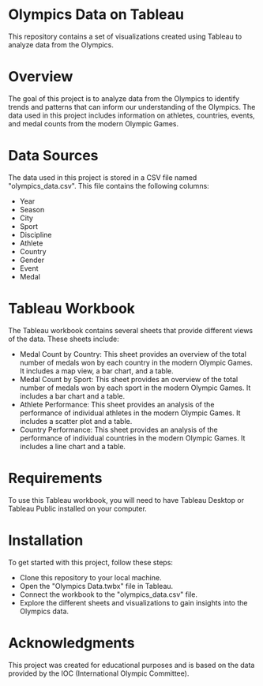 # Olympics Data on Tableau

This repository contains a set of visualizations created using Tableau to analyze data from the Olympics.

# Overview
The goal of this project is to analyze data from the Olympics to identify trends and patterns that can inform our understanding of the Olympics. The data used in this project includes information on athletes, countries, events, and medal counts from the modern Olympic Games.

# Data Sources
The data used in this project is stored in a CSV file named "olympics_data.csv". This file contains the following columns:

- Year
- Season
- City
- Sport
- Discipline
- Athlete
- Country
- Gender
- Event
- Medal

# Tableau Workbook
The Tableau workbook contains several sheets that provide different views of the data. These sheets include:

- Medal Count by Country: This sheet provides an overview of the total number of medals won by each country in the modern Olympic Games. It includes a map view, a bar chart, and a table.
- Medal Count by Sport: This sheet provides an overview of the total number of medals won by each sport in the modern Olympic Games. It includes a bar chart and a table.
- Athlete Performance: This sheet provides an analysis of the performance of individual athletes in the modern Olympic Games. It includes a scatter plot and a table.
- Country Performance: This sheet provides an analysis of the performance of individual countries in the modern Olympic Games. It includes a line chart and a table.
# Requirements
To use this Tableau workbook, you will need to have Tableau Desktop or Tableau Public installed on your computer.

# Installation
To get started with this project, follow these steps:

- Clone this repository to your local machine.
- Open the "Olympics Data.twbx" file in Tableau.
- Connect the workbook to the "olympics_data.csv" file.
- Explore the different sheets and visualizations to gain insights into the Olympics data.

# Acknowledgments
This project was created for educational purposes and is based on the data provided by the IOC (International Olympic Committee).
